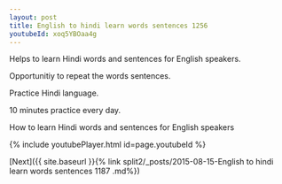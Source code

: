 ```yaml
---
layout: post
title: English to hindi learn words sentences 1256 
youtubeId: xoq5YBOaa4g
---
```

 
 
Helps to learn Hindi words and sentences for English speakers.

Opportunitiy to repeat the words sentences. 

Practice Hindi language. 
 
10 minutes practice every day. 
 
How to learn Hindi words and sentences for English speakers 
 
{% include youtubePlayer.html id=page.youtubeId %}
 
 
[Next]({{ site.baseurl }}{% link  split2/_posts/2015-08-15-English to hindi learn words sentences 1187 .md%})
 
